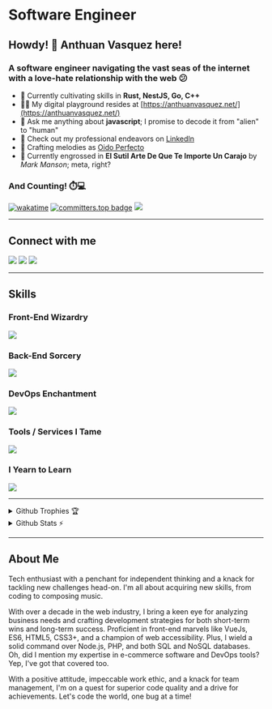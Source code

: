 # Software Engineer

## Howdy! 👋 Anthuan Vasquez here!
### A software engineer navigating the vast seas of the internet with a love-hate relationship with the web 😕

- 🌱 Currently cultivating skills in **Rust, NestJS, Go, C++**
- 👨‍💻 My digital playground resides at [https://anthuanvasquez.net/](https://anthuanvasquez.net/)
- 💬 Ask me anything about **javascript**; I promise to decode it from "alien" to "human"
- 📄 Check out my professional endeavors on [LinkedIn](https://www.linkedin.com/in/anthuanvasquez/)
- 🎹 Crafting melodies as [Oido Perfecto](https://oidoperfecto.net/)
- 📘 Currently engrossed in **El Sutil Arte De Que Te Importe Un Carajo** by *Mark Manson*; meta, right?

### And Counting! ⏱️💻

[![wakatime](https://wakatime.com/badge/user/64dcd9f5-b76b-4def-8fea-8020ebac03de.svg)](https://wakatime.com/@64dcd9f5-b76b-4def-8fea-8020ebac03de) [![committers.top badge](https://user-badge.committers.top/dominican_republic_private/anthuanvasquez.svg)](https://user-badge.committers.top/dominican_republic_private/anthuanvasquez) ![](https://komarev.com/ghpvc/?username=anthuanvasquez&style=flat-square)

<hr />

## Connect with me

<p align="left">
<a href="https://codepen.io/anthuanvasquez" target="blank"><img src="https://skillicons.dev/icons?i=codepen" /></a>
<a href="https://linkedin.com/in/anthuanvasquez" target="blank"><img src="https://skillicons.dev/icons?i=linkedin" /></a>
<a href="https://stackoverflow.com/users/1639771" target="blank"><img src="https://skillicons.dev/icons?i=stackoverflow" /></a>
</p>

<hr />

## Skills

### Front-End Wizardry

<p align="left">
  <a href="https://en.wikipedia.org/wiki/Frontend_and_backend">
    <img src="https://skillicons.dev/icons?i=tailwind,bootstrap,css,sass,html,javascript,vue,pinia,vite,cypress,react,webpack,wordpress,jquery" />
  </a>
</p>

### Back-End Sorcery

<p align="left">
  <a href="https://en.wikipedia.org/wiki/Frontend_and_backend">
    <img src="https://skillicons.dev/icons?i=express,graphql,laravel,mongodb,mysql,nodejs,nuxtjs,nextjs,php" />
  </a>
</p>

### DevOps Enchantment

<p align="left">
  <a href="https://en.wikipedia.org/wiki/DevOps">
    <img src="https://skillicons.dev/icons?i=bash,docker,git,githubactions,linux,aws,cloudflare,nginx,apple,windows" />
  </a>
</p>

### Tools / Services I Tame

<p align="left">
  <a href="https://code.visualstudio.com/">
    <img src="https://skillicons.dev/icons?i=github,gitlab,vscode,ps,figma,notion,npm" />
  </a>
</p>

### I Yearn to Learn

<p align="left">
  <a href="https://nestjs.com/">
    <img src="https://skillicons.dev/icons?i=rust,nestjs,typescript,tensorflow,cpp" />
  </a>
</p>


<hr />

<details>
  <summary>Github Trophies 🏆</summary>
  <p>&nbsp;</p>
  <p align="left"> <a href="https://github.com/ryo-ma/github-profile-trophy"><img src="https://github-profile-trophy.vercel.app/?username=anthuanvasquez&theme=tokyonight&no-frame=false&no-bg=false&margin-w=4" alt="anthuanvasquez" /></a> </p>
</details>

<details>
  <summary>Github Stats ⚡</summary>
  <p>&nbsp;</p>
  <p><img src="https://github-readme-stats.vercel.app/api/top-langs?username=anthuanvasquez&show_icons=true&locale=en&layout=compact&theme=tokyonight&include_all_commits=true&count_private=true" alt="anthuanvasquez" /</p>

  <p><img src="https://github-readme-stats.vercel.app/api?username=anthuanvasquez&show_icons=true&locale=en&theme=tokyonight&include_all_commits=true&count_private=true" alt="anthuanvasquez" /></p>

  <p><img src="https://github-readme-streak-stats.herokuapp.com/?user=anthuanvasquez&theme=tokyonight" alt="anthuanvasquez" /></p>
</details>

<hr />

## About Me
Tech enthusiast with a penchant for independent thinking and a knack for tackling new challenges head-on. I'm all about acquiring new skills, from coding to composing music.

With over a decade in the web industry, I bring a keen eye for analyzing business needs and crafting development strategies for both short-term wins and long-term success. Proficient in front-end marvels like VueJs, ES6, HTML5, CSS3+, and a champion of web accessibility. Plus, I wield a solid command over Node.js, PHP, and both SQL and NoSQL databases. Oh, did I mention my expertise in e-commerce software and DevOps tools? Yep, I've got that covered too.

With a positive attitude, impeccable work ethic, and a knack for team management, I'm on a quest for superior code quality and a drive for achievements. Let's code the world, one bug at a time!

